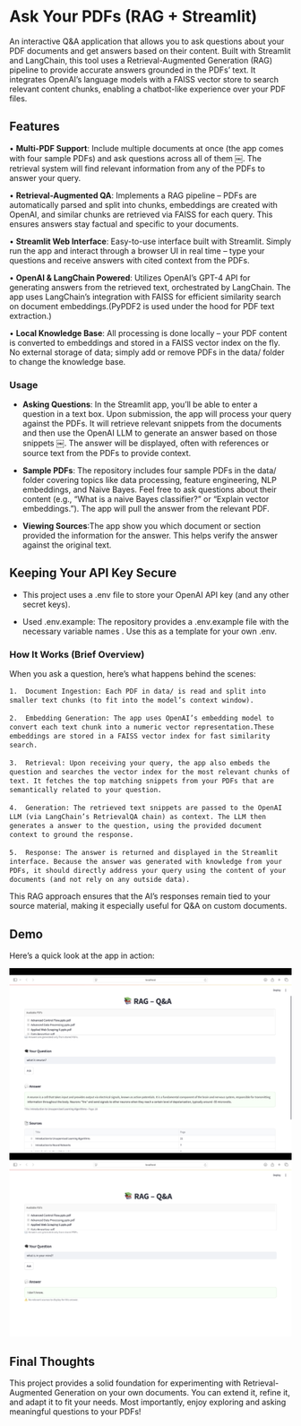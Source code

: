 # Ask Your PDFs (RAG + Streamlit)


An interactive Q&A application that allows you to ask questions about your PDF documents and get answers based on their content. Built with Streamlit and LangChain, this tool uses a  Retrieval-Augmented Generation (RAG) pipeline to provide accurate answers grounded in the PDFs’ text. It integrates OpenAI’s language models with a FAISS vector store to search relevant content chunks, enabling a chatbot-like experience over your PDF files.

## Features
• **Multi-PDF Support**:  Include multiple documents at once (the app comes with four sample PDFs) and ask questions across all of them ￼. The retrieval system will find relevant information from any of the PDFs to answer your query.<br>

• **Retrieval-Augmented QA**:  Implements a RAG pipeline – PDFs are automatically parsed and split into chunks, embeddings are created with OpenAI, and similar chunks are retrieved via FAISS for each query. This ensures answers stay factual and specific to your documents.<br>

• **Streamlit Web Interface**:  Easy-to-use interface built with Streamlit. Simply run the app and interact through a browser UI in real time – type your questions and receive answers with cited context from the PDFs.<br>

• **OpenAI & LangChain Powered**: Utilizes OpenAI’s GPT-4 API for generating answers from the retrieved text, orchestrated by LangChain. The app uses LangChain’s integration with FAISS for efficient similarity search on document embeddings.(PyPDF2 is used under the hood for PDF text extraction.)<br>

• **Local Knowledge Base**: All processing is done locally – your PDF content is converted to embeddings and stored in a FAISS vector index on the fly. No external storage of data; simply add or remove PDFs in the data/ folder to change the knowledge base.


 ### Usage
- **Asking Questions**: In the Streamlit app, you’ll be able to enter a question in a text box. Upon submission, the app will process your query against the PDFs. It will retrieve relevant snippets from the documents and then use the OpenAI LLM to generate an answer based on those snippets ￼. The answer will be displayed, often with references or source text from the PDFs to provide context.<br>
- **Sample PDFs**: The repository includes four sample PDFs in the data/ folder covering topics like data processing, feature engineering, NLP embeddings, and Naive Bayes. Feel free to ask questions about their content (e.g., “What is a naive Bayes classifier?” or “Explain vector embeddings.”). The app will pull the answer from the relevant PDF.<br>

- **Viewing Sources**:The app show you which document or section provided the information for the answer. This helps verify the answer against the original text.


## Keeping Your API Key Secure

- This project uses a .env file to store your OpenAI API key (and any other secret keys).
	
- Used .env.example: The repository provides a .env.example file with the necessary variable names . Use this as a template for your own .env. 

### How It Works (Brief Overview)

When you ask a question, here’s what happens behind the scenes:

	1.	Document Ingestion: Each PDF in data/ is read and split into smaller text chunks (to fit into the model’s context window). 

	2.	Embedding Generation: The app uses OpenAI’s embedding model to convert each text chunk into a numeric vector representation.These embeddings are stored in a FAISS vector index for fast similarity search.

	3.	Retrieval: Upon receiving your query, the app also embeds the question and searches the vector index for the most relevant chunks of text. It fetches the top matching snippets from your PDFs that are semantically related to your question.

	4.	Generation: The retrieved text snippets are passed to the OpenAI LLM (via LangChain’s RetrievalQA chain) as context. The LLM then generates a answer to the question, using the provided document context to ground the response.

	5.	Response: The answer is returned and displayed in the Streamlit interface. Because the answer was generated with knowledge from your PDFs, it should directly address your query using the content of your documents (and not rely on any outside data).

This RAG approach ensures that the AI’s responses remain tied to your source material, making it especially useful for Q&A on custom documents.

## Demo

Here’s a quick look at the app in action:

![Streamlit App Screenshot](assets/Screenshot1.png )
![Streamlit App Screenshot](assets/Screenshot2.png )


## Final Thoughts

This project provides a solid foundation for experimenting with Retrieval-Augmented Generation on your own documents. You can extend it, refine it, and adapt it to fit your needs. Most importantly, enjoy exploring and asking meaningful questions to your PDFs! 



